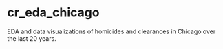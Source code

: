 # cr_eda_chicago
EDA and data visualizations of homicides and clearances in Chicago over the last 20 years. 
